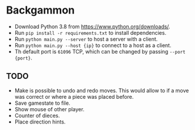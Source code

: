 # Backgammon

* Download Python 3.8 from <https://www.python.org/downloads/>.
* Run `pip install -r requirements.txt` to install dependencies.
* Run `python main.py --server` to host a server with a client.
* Run `python main.py --host {ip}` to connect to a host as a client.
* Th default port is `61096` TCP, which can be changed by passing `--port {port}`.

## TODO

* Make is possible to undo and redo moves. This would allow to if a move was correct or where a piece was placed before.
* Save gamestate to file.
* Show mouse of other player.
* Counter of dieces.
* Place direction hints.